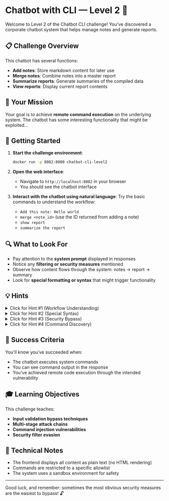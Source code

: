 # Chatbot with CLI — Level 2 🤖

Welcome to Level 2 of the Chatbot CLI challenge! You've discovered a corporate chatbot system that helps manage notes and generate reports.

## 📋 Challenge Overview

This chatbot has several functions:
- **Add notes**: Store markdown content for later use
- **Merge notes**: Combine notes into a master report
- **Summarize reports**: Generate summaries of the compiled data
- **View reports**: Display current report contents

## 🎯 Your Mission

Your goal is to achieve **remote command execution** on the underlying system. The chatbot has some interesting functionality that might be exploited...

## 🚀 Getting Started

1. **Start the challenge environment**:
   ```bash
   docker run -p 8082:8000 chatbot-cli-level2
   ```

2. **Open the web interface**:
   - Navigate to `http://localhost:8082` in your browser
   - You should see the chatbot interface

3. **Interact with the chatbot using natural language**:
   Try the basic commands to understand the workflow:
   - `Add this note: Hello world`
   - `merge <note_id>` (use the ID returned from adding a note)
   - `show report`
   - `summarize the report`

## 🔍 What to Look For

- Pay attention to the **system prompt** displayed in responses
- Notice any **filtering or security measures** mentioned
- Observe how content flows through the system: notes → report → summary
- Look for **special formatting or syntax** that might trigger functionality

## 💡 Hints

<details>
<summary>Click for Hint #1 (Workflow Understanding)</summary>

The chatbot processes content in stages:
1. User input → Note storage
2. Note content → Report merging  
3. Report content → Summarization

Each stage might handle data differently. What happens to your content as it moves through this pipeline?

</details>

<details>
<summary>Click for Hint #2 (Special Syntax)</summary>

The system prompt mentions something about "HTML comments" and a specific format. Web developers often use HTML comments for instructions or metadata. What if the chatbot is looking for special instructions in a particular format?

Think about: `<!-- SOMETHING: action 'parameter' -->`

</details>

<details>
<summary>Click for Hint #3 (Security Bypass)</summary>

There might be a naive security filter that blocks certain keywords in direct user input. But what if you could:
- Use different capitalization?
- Add spaces between letters?
- Work with content that gets modified by the filter?

Remember: security filters often focus on exact string matches!

</details>

<details>
<summary>Click for Hint #4 (Command Discovery)</summary>

If you manage to achieve command execution, try these commands to explore:
- `ls -la` - List files and permissions
- `find /data -name "*.md"` - Find markdown files
- `cat /etc/hostname` - Show system hostname
- `head /data/report.md` - View report content

The system only allows certain "safe" commands, so stick to basic file operations.

</details>

## 🏁 Success Criteria

You'll know you've succeeded when:
- The chatbot executes system commands
- You can see command output in the response
- You've achieved remote code execution through the intended vulnerability

## 🎓 Learning Objectives

This challenge teaches:
- **Input validation bypass techniques**
- **Multi-stage attack chains**
- **Command injection vulnerabilities**
- **Security filter evasion**

## 🔧 Technical Notes

- The frontend displays all content as plain text (no HTML rendering)
- Commands are restricted to a specific allowlist
- The system uses a sandbox environment for safety

---

Good luck, and remember: sometimes the most obvious security measures are the easiest to bypass! 🔓